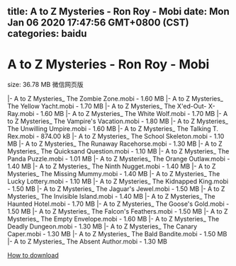 
title: A to Z Mysteries - Ron Roy - Mobi
date: Mon Jan 06 2020 17:47:56 GMT+0800 (CST)    
categories: baidu
---

# A to Z Mysteries - Ron Roy - Mobi
size: 36.78 MB
 微信网页版
 
|- A to Z Mysteries_ The Zombie Zone.mobi - 1.60 MB
|- A to Z Mysteries_ The Yellow Yacht.mobi - 1.70 MB
|- A to Z Mysteries_ The X'ed-Out- X-Ray.mobi - 1.60 MB
|- A to Z Mysteries_ The White Wolf.mobi - 1.70 MB
|- A to Z Mysteries_ The Vampire's Vacation.mobi - 1.80 MB
|- A to Z Mysteries_ The Unwilling Umpire.mobi - 1.60 MB
|- A to Z Mysteries_ The Talking T. Rex.mobi - 874.00 kB
|- A to Z Mysteries_ The School Skeleton.mobi - 1.10 MB
|- A to Z Mysteries_ The Runaway Racehorse.mobi - 1.30 MB
|- A to Z Mysteries_ The Quicksand Question.mobi - 1.10 MB
|- A to Z Mysteries_ The Panda Puzzle.mobi - 1.01 MB
|- A to Z Mysteries_ The Orange Outlaw.mobi - 1.40 MB
|- A to Z Mysteries_ The Ninth Nugget.mobi - 1.40 MB
|- A to Z Mysteries_ The Missing Mummy.mobi - 1.40 MB
|- A to Z Mysteries_ The Lucky Lottery.mobi - 1.10 MB
|- A to Z Mysteries_ The Kidnapped King.mobi - 1.50 MB
|- A to Z Mysteries_ The Jaguar's Jewel.mobi - 1.50 MB
|- A to Z Mysteries_ The Invisible Island.mobi - 1.40 MB
|- A to Z Mysteries_ The Haunted Hotel.mobi - 1.70 MB
|- A to Z Mysteries_ The Goose's Gold.mobi - 1.50 MB
|- A to Z Mysteries_ The Falcon's Feathers.mobi - 1.50 MB
|- A to Z Mysteries_ The Empty Envelope.mobi - 1.60 MB
|- A to Z Mysteries_ The Deadly Dungeon.mobi - 1.30 MB
|- A to Z Mysteries_ The Canary Caper.mobi - 1.30 MB
|- A to Z Mysteries_ The Bald Bandite.mobi - 1.50 MB
|- A to Z Mysteries_ The Absent Author.mobi - 1.30 MB

[How to download](https://bpcam.bemobtrk.com/go/2ceec3aa-1ca2-46d6-b9ff-aaa5c184517c?jno=180)